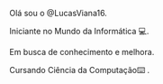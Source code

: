 Olá sou o @LucasViana16.

Iniciante no Mundo da Informática 💻.

Em busca de conhecimento e melhora.

Cursando Ciência da Computação⌨️ . 

